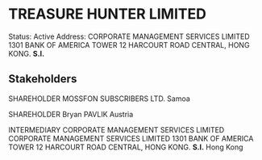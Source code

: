# TREASURE HUNTER LIMITED
Status: Active
Address: CORPORATE MANAGEMENT SERVICES LIMITED 1301 BANK OF AMERICA TOWER 12 HARCOURT ROAD CENTRAL, HONG KONG. **S.I.**

## Stakeholders
SHAREHOLDER
MOSSFON SUBSCRIBERS LTD.
Samoa


SHAREHOLDER
Bryan PAVLIK
Austria


INTERMEDIARY
CORPORATE MANAGEMENT SERVICES LIMITED
CORPORATE MANAGEMENT SERVICES LIMITED 1301 BANK OF AMERICA TOWER 12 HARCOURT ROAD CENTRAL, HONG KONG. **S.I.**
Hong Kong



